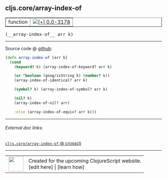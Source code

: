 ## cljs.core/array-index-of



 <table border="1">
<tr>
<td>function</td>
<td><a href="https://github.com/cljsinfo/cljs-api-docs/tree/0.0-3178"><img valign="middle" alt="[+] 0.0-3178" title="Added in 0.0-3178" src="https://img.shields.io/badge/+-0.0--3178-lightgrey.svg"></a> </td>
</tr>
</table>


 <samp>
(__array-index-of__ arr k)<br>
</samp>

---







Source code @ [github](https://github.com/clojure/clojurescript/blob/r3291/src/main/cljs/cljs/core.cljs#L5544-L5556):

```clj
(defn array-index-of [arr k]
  (cond
    (keyword? k) (array-index-of-keyword? arr k)

    (or ^boolean (goog/isString k) (number? k))
    (array-index-of-identical? arr k)

    (symbol? k) (array-index-of-symbol? arr k)

    (nil? k)
    (array-index-of-nil? arr)

    :else (array-index-of-equiv? arr k)))
```

<!--
Repo - tag - source tree - lines:

 <pre>
clojurescript @ r3291
└── src
    └── main
        └── cljs
            └── cljs
                └── <ins>[core.cljs:5544-5556](https://github.com/clojure/clojurescript/blob/r3291/src/main/cljs/cljs/core.cljs#L5544-L5556)</ins>
</pre>

-->

---



###### External doc links:

[`cljs.core/array-index-of` @ crossclj](http://crossclj.info/fun/cljs.core.cljs/array-index-of.html)<br>

---

 <table>
<tr><td>
<img valign="middle" align="right" width="48px" src="http://i.imgur.com/Hi20huC.png">
</td><td>
Created for the upcoming ClojureScript website.<br>
[edit here] | [learn how]
</td></tr></table>

[edit here]:https://github.com/cljsinfo/cljs-api-docs/blob/master/cljsdoc/cljs.core/array-index-of.cljsdoc
[learn how]:https://github.com/cljsinfo/cljs-api-docs/wiki/cljsdoc-files

<!--

This information was too distracting to show to readers, but I'll leave it
commented here since it is helpful to:

- pretty-print the data used to generate this document
- and show how to retrieve that data



The API data for this symbol:

```clj
{:ns "cljs.core",
 :name "array-index-of",
 :type "function",
 :signature ["[arr k]"],
 :source {:code "(defn array-index-of [arr k]\n  (cond\n    (keyword? k) (array-index-of-keyword? arr k)\n\n    (or ^boolean (goog/isString k) (number? k))\n    (array-index-of-identical? arr k)\n\n    (symbol? k) (array-index-of-symbol? arr k)\n\n    (nil? k)\n    (array-index-of-nil? arr)\n\n    :else (array-index-of-equiv? arr k)))",
          :title "Source code",
          :repo "clojurescript",
          :tag "r3291",
          :filename "src/main/cljs/cljs/core.cljs",
          :lines [5544 5556]},
 :full-name "cljs.core/array-index-of",
 :full-name-encode "cljs.core/array-index-of",
 :history [["+" "0.0-3178"]]}

```

Retrieve the API data for this symbol:

```clj
;; from Clojure REPL
(require '[clojure.edn :as edn])
(-> (slurp "https://raw.githubusercontent.com/cljsinfo/cljs-api-docs/catalog/cljs-api.edn")
    (edn/read-string)
    (get-in [:symbols "cljs.core/array-index-of"]))
```

-->
